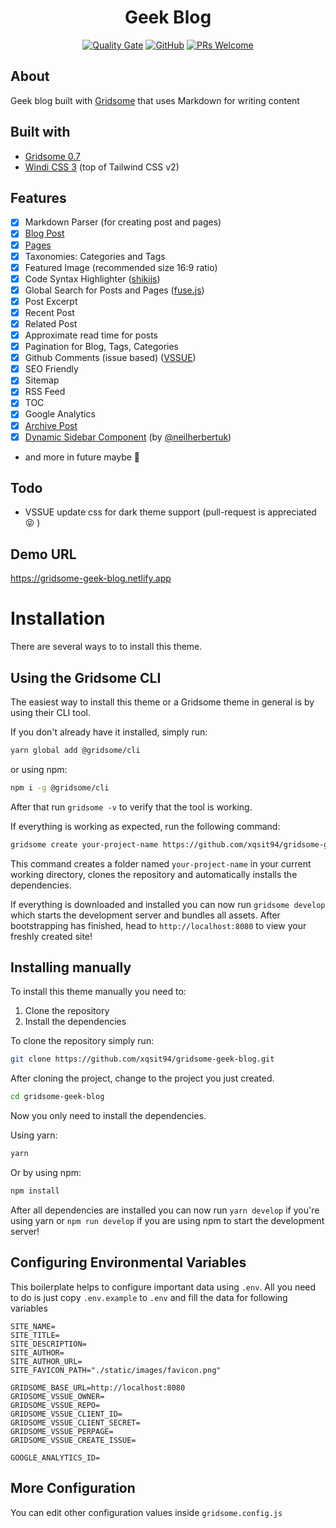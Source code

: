<div align="center">
    <h1>Geek Blog</h1>
    <a href="https://sonarcloud.io/summary/new_code?id=xqsit94_geek-blog"><img src="https://sonarcloud.io/api/project_badges/measure?project=xqsit94_geek-blog&metric=alert_status" alt="Quality Gate"></a>
    <a href="https://github.com/xqsit94/gridsome-starter-geek-blog/blob/main/LICENSE"><img alt="GitHub" src="https://img.shields.io/github/license/xqsit94/gridsome-starter-geek-blog?color=green&logo=github"></a>
    <a href="https://github.com/xqsit94/gridsome-starter-geek-blog/pulls"><img alt="PRs Welcome" src="https://img.shields.io/badge/PRs-welcome-brightgreen"></a>
</div>

## About

Geek blog built with [Gridsome](https://gridsome.org) that uses Markdown for writing content

## Built with
- [Gridsome 0.7](https://gridsome.org/)
- [Windi CSS 3](https://windicss.org/) (top of Tailwind CSS v2)

## Features
- [x] Markdown Parser (for creating post and pages)
- [x] [Blog Post](blog)
- [x] [Pages](docs)
- [x] Taxonomies: Categories and Tags
- [x] Featured Image (recommended size 16:9 ratio)
- [x] Code Syntax Highlighter ([shikijs](https://github.com/shikijs/shiki))
- [x] Global Search for Posts and Pages ([fuse.js](https://fusejs.io/))
- [x] Post Excerpt
- [x] Recent Post
- [x] Related Post
- [x] Approximate read time for posts
- [x] Pagination for Blog, Tags, Categories
- [x] Github Comments (issue based) ([VSSUE](https://github.com/meteorlxy/vssue))
- [x] SEO Friendly
- [x] Sitemap
- [x] RSS Feed
- [x] TOC
- [x] Google Analytics
- [x] [Archive Post](blog/2021-10-18-archived.md)
- [x] [Dynamic Sidebar Component](https://github.com/xqsit94/gridsome-starter-geek-blog/pull/6) (by [@neilherbertuk](https://github.com/neilherbertuk))
- and more in future maybe 🥳

## Todo
- VSSUE update css for dark theme support (pull-request is appreciated 😝 )

## Demo URL
https://gridsome-geek-blog.netlify.app

# Installation

There are several ways to to install this theme.

## Using the Gridsome CLI

The easiest way to install this theme or a Gridsome theme in general is by using their CLI tool.

If you don't already have it installed, simply run:

```bash
yarn global add @gridsome/cli
```

or using npm:
```bash
npm i -g @gridsome/cli
```

After that run `gridsome -v` to verify that the tool is working.

If everything is working as expected, run the following command:

```bash
gridsome create your-project-name https://github.com/xqsit94/gridsome-geek-blog
```

This command creates a folder named `your-project-name` in your current working directory, clones the repository and automatically installs the dependencies.

If everything is downloaded and installed you can now run `gridsome develop` which starts the development server and bundles all assets. After bootstrapping has finished, head to `http://localhost:8080` to view your freshly created site!

## Installing manually

To install this theme manually you need to:

1. Clone the repository
2. Install the dependencies

To clone the repository simply run:

```bash
git clone https://github.com/xqsit94/gridsome-geek-blog.git
```

After cloning the project, change to the project you just created.

```bash
cd gridsome-geek-blog
```

Now you only need to install the dependencies.

Using yarn:
```bash
yarn
```

Or by using npm:
```bash
npm install
```

After all dependencies are installed you can now run `yarn develop` if you're using yarn or `npm run develop` if you are using npm to start the development server!

## Configuring Environmental Variables
This boilerplate helps to configure important data using `.env`. All you need to do is just copy `.env.example` to `.env`
and fill the data for following variables

```dotenv
SITE_NAME=
SITE_TITLE=
SITE_DESCRIPTION=
SITE_AUTHOR=
SITE_AUTHOR_URL=
SITE_FAVICON_PATH="./static/images/favicon.png"

GRIDSOME_BASE_URL=http://localhost:8080
GRIDSOME_VSSUE_OWNER=
GRIDSOME_VSSUE_REPO=
GRIDSOME_VSSUE_CLIENT_ID=
GRIDSOME_VSSUE_CLIENT_SECRET=
GRIDSOME_VSSUE_PERPAGE=
GRIDSOME_VSSUE_CREATE_ISSUE=

GOOGLE_ANALYTICS_ID=
```

## More Configuration
You can edit other configuration values inside `gridsome.config.js`
